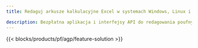 ```yaml
---
title: Redaguj arkusze kalkulacyjne Excel w systemach Windows, Linux i macOS 

description: Bezpłatna aplikacja i interfejsy API do redagowania poufnych informacji z arkuszy kalkulacyjnych XLS, XLSX i ODS
---
```

{{< blocks/products/pf/agp/feature-solution >}} 

